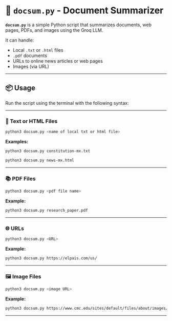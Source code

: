 # 📄 `docsum.py` - Document Summarizer

**`docsum.py`** is a simple Python script that summarizes documents, web pages, PDFs, and images using the Groq LLM.

It can handle:
- Local `.txt` or `.html` files  
- `.pdf` documents  
- URLs to online news articles or web pages  
- Images (via URL)

---

## 📦 Usage

Run the script using the terminal with the following syntax:

---

### 📄 Text or HTML Files

```bash
python3 docsum.py <name of local txt or html file>
```

**Examples:**
```bash
python3 docsum.py constitution-mx.txt
```

```bash
python3 docsum.py news-mx.html
```

---

### 📚 PDF Files

```bash
python3 docsum.py <pdf file name>
```

**Example:**
```bash
python3 docsum.py research_paper.pdf
```

---

### 🌐 URLs

```bash
python3 docsum.py <URL>
```

**Example:**
```bash
python3 docsum.py https://elpais.com/us/
```

---

### 🖼️ Image Files

```bash
python3 docsum.py <image URL>
```

**Example:**
```bash
python3 docsum.py https://www.cmc.edu/sites/default/files/about/images/20170213-cube.jpg
```

---